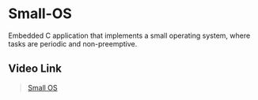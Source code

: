 # Small-OS
Embedded C application that implements a small operating system, where tasks are periodic and non-preemptive.

## Video Link
> [Small OS](https://drive.google.com/file/d/10_Ihfirhrn_tLcPNWJ6UDiMZGc6Bq9Wz/view?usp=drive_link)
